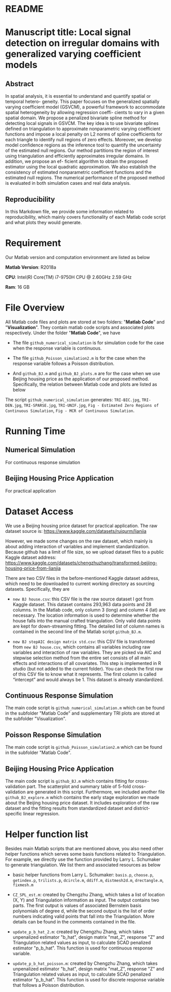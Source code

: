 # README

# Manuscript title: Local signal detection on irregular domains with generalized varying coefficient models

## Abstract

In spatial analysis, it is essential to understand and quantify spatial or temporal hetero-
geneity. This paper focuses on the generalized spatially varying coefficient model (GSVCM),
a powerful framework to accommodate spatial heterogeneity by allowing regression coeffi-
cients to vary in a given spatial domain. We propose a penalized bivariate spline method
for detecting local signals in GSVCM. The key idea is to use bivariate splines defined on
triangulation to approximate nonparametric varying coefficient functions and impose a local
penalty on L2 norms of spline coefficients for each triangle to identify null regions of zero
effects. Moreover, we develop model confidence regions as the inference tool to quantify the
uncertainty of the estimated null regions. Our method partitions the region of interest using
triangulation and efficiently approximates irregular domains. In addition, we propose an ef-
ficient algorithm to obtain the proposed estimator using the local quadratic approximation.
We also establish the consistency of estimated nonparametric coefficient functions and the
estimated null regions. The numerical performance of the proposed method is evaluated in
both simulation cases and real data analysis.

## Reproducibility

In this Markdown file, we provide some information related to reproducibility, which mainly covers functionality of each Matlab code script and what plots they would generate.

# Requirement

Our Matlab version and computation environment are listed as below

**Matlab Version**: R2018a

**CPU**: Intel(R) Core(TM) i7-9750H CPU @ 2.60GHz 2.59 GHz

**Ram**: 16 GB

# File Overview

All Matlab code files and plots are stored at two folders: "**Matlab Code**" and "**Visualization**". They contain matlab code scripts and associated plots respectively. Under the folder "**Matlab Code**", we have

- The file `github_numerical_simulation` is for simulation code for the case when the response variable is continuous.

- The file `github_Poisson_simulation2.m` is for the case when the response variable follows a Poisson distribution.

- And `github_BJ.m` and `github_BJ_plots.m` are for the case when we use Beijing housing price as the application of our proposed method. Specifically, the relation between Matlab code and plots are listed as below

The script `github_numerical_simulation` generates: `TRI-BIC.jpg`, `TRI-DEN.jpg`, `TRI-SPARSE.jpg`, `TRI-UNIF.jpg`, `Fig - Estimated Zero Regions of Continuous Simulation`, `Fig - MCR of Continuous Simulation`.

# Running Time

## Numerical Simulation

For continuous response simulation

## Beijing Housing Price Application

For practical application

# Dataset Access

We use a Beijing housing price dataset for practical application. The raw dataset source is: https://www.kaggle.com/datasets/ruiqurm/lianjia

However, we made some changes on the raw dataset, which mainly is about adding interaction of variables and implement standardization. Because github has a limit of file size, so we upload dataset files to a public Kaggle dataset address: https://www.kaggle.com/datasets/chengzhuzhang/transformed-beijing-housing-price-from-lianjia

There are two CSV files in the before-mentioned Kaggle dataset address, which need to be downloaded to current working directory as sourcing datasets. Specifically, they are

* `new BJ house.csv`: this CSV file is the raw source dataset I got from Kaggle dataset. This dataset contains 293,963 data points and 28 columns. In the Matlab code, only column 3 (long) and column 4 (lat) are necessary. The location information is used to determine whether the house falls into the manual crafted triangulation. Only valid data points are kept for down-streaming fitting. The detailed list of column names is contained in the second line of the Matlab script `github_BJ.m`.

* `new BJ stepAIC design matrix std.csv`: this CSV file is transformed from `new BJ house.csv`, which contains all variables including raw variables and interaction of raw variables. They are picked via AIC and stepwise selection method from the entire set consists of all main effects and interactions of all covariates. This step is implemented in R studio (but not added to the current folder). You can check the first row of this CSV file to know what it represents. The first column is called “intercept” and would always be 1. This dataset is already standardized.

## Continuous Response Simulation

The main code script is `github_numerical_simulation.m` which can be found in the subfolder "Matlab Code" and supplementary TRI plots are stored at the subfolder "Visualization".

## Poisson Response Simulation

The main code script is `github_Poisson_simulation2.m` which can be found in the subfolder "Matlab Code".

## Beijing Housing Price Application

The main code script is `github_BJ.m` which contains fitting for cross-validation part. The scatterplot and summary table of 5-fold cross-validation are generated in this script. Furthermore, we included another file `github_BJ_explore.m` which contains the early stage exploration we made about the Beijing housing price dataset. It includes exploration of the raw dataset and the fitting results from standardized dataset and district-specific linear regression.

# Helper function list

Besides main Matlab scripts that are mentioned above, you also need other helper functions which serves some basis functions related to Triangulation. For example, we directly use the function provided by Larry L. Schumaker to generate triangulation. We list them and associated resources as below

- basic helper functions from Larry L. Schumaker: `basis.p`, `choose.p`, `getindex.p`, `trilists.p`, `dcircle.m`, `ddiff.m`, `distmesh2d.m`, `drectangle.m`, `fixmesh.m`

- `CZ_SPL_est.m`: created by Chengzhu Zhang, which takes a list of location (X, Y) and Triangulation information as input. The output contains two parts. The first output is values of associated Bernstein basis polynomials of degree d, while the second output is the list of order numbers indicating valid points that fall into the Triangulation. More details can be found in the comments contained in the file.

- `update_p_b_hat_2.m`: created by Chengzhu Zhang, which takes unpenalized estimator "b_hat", design matrix "mat_Z", response "Z" and Triangulation related values as input, to calculate SCAD penalized estimator "p_b_hat". This function is used for continuous response variable.

- `update_p_b_hat_poisson.m`: created by Chengzhu Zhang, which takes unpenalized estimator "b_hat", design matrix "mat_Z", response "Z" and Triangulation related values as input, to calculate SCAD penalized estimator "p_b_hat". This function is used for discrete response variable that follows a Poisson distribution.
